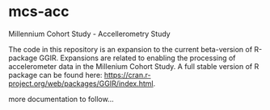 # mcs-acc
Millennium Cohort Study - Accellerometry Study

The code in this repository is an expansion to the current beta-version of R-package GGIR. Expansions are related to enabling the processing of accelerometer data in the Millenium Cohort Study. A full stable version of R package can be found here: https://cran.r-project.org/web/packages/GGIR/index.html.

more documentation to follow...
